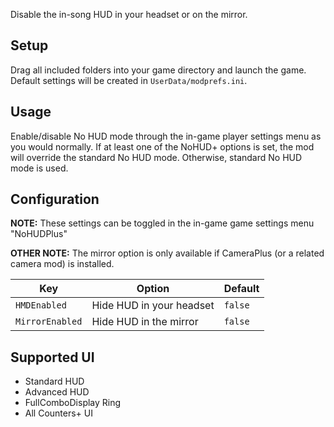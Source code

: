 Disable the in-song HUD in your headset or on the mirror.

## Setup
Drag all included folders into your game directory and launch the game. Default settings will be created in `UserData/modprefs.ini`.

## Usage
Enable/disable No HUD mode through the in-game player settings menu as you would normally. If at least one of the NoHUD+ options is set, the mod will override the standard No HUD mode. Otherwise, standard No HUD mode is used.

## Configuration
**NOTE:** These settings can be toggled in the in-game game settings menu "NoHUDPlus"

**OTHER NOTE:** The mirror option is only available if CameraPlus (or a related camera mod) is installed.

| Key | Option | Default |
| - | - | - |
| `HMDEnabled` | Hide HUD in your headset | `false` |
| `MirrorEnabled` | Hide HUD in the mirror | `false` |

## Supported UI
* Standard HUD
* Advanced HUD
* FullComboDisplay Ring
* All Counters+ UI